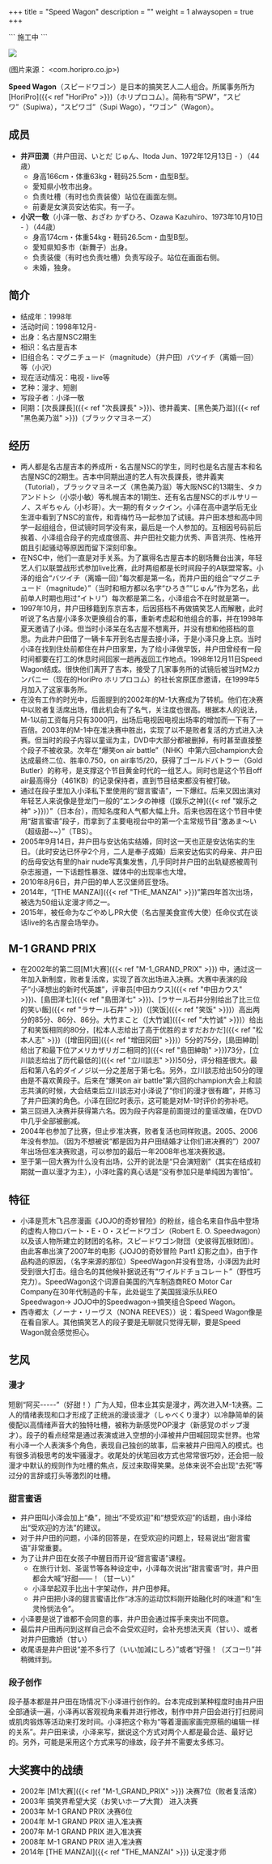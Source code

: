 +++
title = "Speed Wagon"
description = ""
weight = 1
alwaysopen = true
+++


\`\`\` 施工中 \`\`\`

![](https://i.imgur.com/PczBYJw.jpg)

(图片来源： <com.horipro.co.jp>)

**Speed Wagon**（スピードワゴン）是日本的搞笑艺人二人组合。所属事务所为[HoriPro]({{< ref "HoriPro" >}})（ホリプロコム）。简称有“SPW”，“スピワ”（Supiwa），“スピワゴ”（Supi
Wago），“ワゴン”（Wagon）。

成员
----

-   **井戸田潤**（井户田润、いとだ じゅん、Itoda Jun、1972年12月13日 -
    ）（44歳）
    -   身高166cm・体重63kg・鞋码25.5cm・血型B型。
    -   愛知県小牧市出身。
    -   负责吐槽（有时也负责装傻）站位在画面左侧。
    -   前妻是女演员安达佑实。有一子。
-   **小沢一敬**（小泽一敬、おざわ かずひろ、Ozawa
    Kazuhiro、1973年10月10日 - ）（44歳）
    -   身高174cm・体重54kg・鞋码26.5cm・血型B型。
    -   愛知県知多市（新舞子）出身。
    -   负责装傻（有时也负责吐槽）负责写段子。站位在画面右侧。
    -   未婚，独身。

简介
----

-   结成年：1998年
-   活动时间：1998年12月-
-   出身：名古屋NSC2期生
-   相识：名古屋吉本
-   旧组合名：マグニチュード（magnitude）（井户田）バツイチ（离婚一回）
    等（小沢）
-   现在活动情况：电视・live等
-   艺种：漫才、短剧
-   写段子者：小泽一敬
-   同期：[次長課長]({{< ref "次長課長" >}})、徳井義実、[黑色美乃滋]({{< ref "黑色美乃滋" >}})（ブラックマヨネーズ）

<!--more-->

经历
----

-   两人都是名古屋吉本的养成所・名古屋NSC的学生，同时也是名古屋吉本和名古屋NSC的2期生。吉本中同期出道的艺人有次長課長，徳井義実（Tutorial），ブラックマヨネーズ（黑色美乃滋）等大阪NSC的13期生、タカアンドトシ（小崇小敏）等札幌吉本的1期生、还有名古屋NSC的ボルサリーノ、スギちゃん（小杉哥）。大一期的有タックイン。小泽在高中退学后无业生涯中看到了NSC的宣传，和青梅竹马一起参加了试镜。井户田本想和高中同学一起组组合，但试镜时同学没有来，最后是一个人参加的。互相因号码前后挨着、小泽组合段子的完成度很高、井户田社交能力优秀、声音洪亮、性格开朗且引起骚动等原因而留下深刻印象。
-   在NSC中，他们一直是对手关系。为了赢得名古屋吉本的剧场舞台出演，年轻艺人们以联盟战形式参加live比赛，此时两组都是长时间段子的A联盟常客。小泽的组合“バツイチ（离婚一回）”每次都是第一名，而井户田的组合“マグニチュード（magnitude）”（当时和相方都以名字“ひろき”“じゅん”作为艺名，此前单人时期也用过“イトリ”）每次都是第二名，小泽组合不在时就是第一。
-   1997年10月，井户田移籍到东京吉本，后因搭档不再做搞笑艺人而解散，此时听说了名古屋小泽多次更换组合的事，重新考虑起和他组合的事，并在1998年夏天邀请了小泽。但当时小泽呆在名古屋不想离开，并没有想和他搭档的意思。为此井户田借了一辆卡车开到名古屋去接小泽，于是小泽只身上京。当时小泽在找到住处前都住在井户田家里，为了给小泽做早饭，井户田曾经有一段时间都要在打工的休息时间回家一趟再返回工作地点。1998年12月11日Speed
    Wagon结成。很快他们离开了吉本，接受了几家事务所的试镜后被当时M2カンパニー（现在的HoriPro
    ホリプロコム）的社长宮原匡彦邀请，在1999年5月加入了这家事务所。
-   在没有工作的时光中，后面提到的2002年的M-1大赛成为了转机。他们在决赛中以败者复活席出场，借此机会有了名气，关注度也很高。根据本人的说法，M-1以前工资每月只有3000円，出场后电视因电视出场率的增加而一下有了一百倍。2003年的M-1中在准决赛中胜出，实现了以不是败者复活的方式进入决赛。但当时的段子内容以童谣为主，DVD中大部分都被删掉，有时甚至直接整个段子不被收录。次年在“爆笑on
    air battle”（NHK）中第六回champion大会达成最终二位、胜率0.750，on
    air率15/20，获得了ゴールドバトラー（Gold
    Butler）的称号，是支撑这个节目黄金时代的一组艺人。同时也是这个节目off
    air最高得分（461KB）的记录保持者，直到节目结束都没有被打破。
-   通过在段子里加入小泽私下里使用的“甜言蜜语”，一下爆红。后来又因出演对年轻艺人来说像是登龙门一般的“エンタの神様（[娱乐之神]({{< ref "娱乐之神" >}})）”（日本台），而知名度和人气都大幅上升。后来也因在这个节目中使用“甜言蜜语”段子，而拿到了主要电视台中的第一个主常规节目“激あま〜い（超级甜\~\~）”（TBS）。
-   2005年9月14日，井户田与安达佑实结婚，同时这一天也正是安达佑实的生日。（此时安达已怀孕2个月，二人是奉子成婚）后来安达佑实的母亲、井户田的岳母安达有里的hair
    nude写真集发售，几乎同时井户田的出轨疑惑被周刊杂志报道，一下话题性暴涨、媒体中的出现率也大增。
-   2010年8月6日，井户田的单人艺汉堡师匠登场。
-   2014年，“[THE
    MANZAI]({{< ref "THE_MANZAI" >}})”第四年首次出场，被选为50组认定漫才师之一。
-   2015年，被任命为なごやめしPR大使（名古屋美食宣传大使）任命仪式在谈话live的名古屋会场举办。

M-1 GRAND PRIX
--------------

-   在2002年的第二回[M1大赛]({{< ref "M-1_GRAND_PRIX" >}})
    中，通过这一年加入新制度，败者复活席，实现了首次出场进入决赛。大赛中表演的段子“小泽想出的新时代英雄”，评审员[中田カウス]({{< ref "中田カウス" >}})、[島田洋七]({{< ref "島田洋七" >}})、[ラサール石井分别给出了比三位的笑い飯]({{< ref "ラサール石井" >}})（[笑饭]({{< ref "笑饭" >}})）高出两分的85分、86分、86分。大竹まこと（[大竹诚]({{< ref "大竹诚" >}})）给出了和笑饭相同的80分，[松本人志给出了高于优胜的ますだおかだ]({{< ref "松本人志" >}})（[增田冈田]({{< ref "增田冈田" >}})）5分的75分，[島田紳助|给出了和最下位アメリカザリガニ相同的]({{< ref "島田紳助" >}})73分，[立川談志给出了历代最低的]({{< ref "立川談志" >}})50分，评分相差很大。最后和第八名的ダイノジ以一分之差居于第七名。另外，立川談志给出50分的理由是不喜欢黄段子。后来在“爆笑on
    air
    battle”第六回的champion大会上和談志共演的时候，大会结束后立川談志对小泽说了“你们的漫才很有趣”，并练习了井户田演的角色。小泽在回忆时表示，这可能是对M-1时评价的弥补吧。
-   第三回进入决赛并获得第六名。因为段子内容是前面提过的童谣改编，在DVD中几乎全部被删减。
-   2004年也参加了比赛，但止步准决赛，败者复活也同样败退。2005、2006年没有参加。（因为不想被说“都是因为井户田结婚才让你们进决赛的”）2007年出场但准决赛败退，可以参加的最后一年2008年也准决赛败退。
-   至于第一回大赛为什么没有出场，公开的说法是“只会演短剧”（其实在结成初期就一直以漫才为主），小泽吐露的真心话是“没有参加只是单纯因为害怕”。

特征
----

-   小泽是荒木飞吕彦漫画《JOJO的奇妙冒险》的粉丝，组合名来自作品中登场的虚构人物ロバート・E・O・スピードワゴン（Robert E.
    O.
    Speedwagon）以及该人物所建立的财团的名称，スピードワゴン財団（史彼得瓦根财团）。由此客串出演了2007年的电影《JOJO的奇妙冒险
    Part1
    幻影之血》，由于作品构造的原因，（名字来源的那位）SpeedWagon并没有登场，小泽因为此时受到很大打击。组合名的其他候补据说还有“ワイルドチョコレート”（野性巧克力）。SpeedWagon这个词源自美国的汽车制造商REO
    Motor Car Company在30年代制造的卡车，此处诞生了美国摇滚乐队REO
    Speedwagon→ JOJO中的Speedwagon→搞笑组合Speed Wagon。
-   西寺郷太（ノーナ・リーヴス（NONA REEVES））说：看Speed
    Wagon像是在看自家人。其他搞笑艺人的段子要是无聊就只觉得无聊，要是Speed
    Wagon就会感觉担心。

艺风
----

### 漫才

短剧“阿买-----”（好甜！）广为人知，但本业其实是漫才，两次进入M-1决赛。二人的情绪表现和口才形成了正统派的漫谈漫才（しゃべくり漫才）以冷静简单的装傻配以高情绪声音大的独特吐槽，被称为新感觉POP漫才（新感覚のポップ漫才）。段子的看点经常是通过表演或进入空想的小泽被井户田喊回现实世界。也常有小泽一个人表演多个角色，表现自己独创的故事，后来被井户田闯入的模式。也有很多消极思考的发牢骚漫才。收尾处的伏笔回收方式也常常很巧妙，还会把一般漫才中默认的规则作为吐槽的焦点，反过来取得笑果。总体来说不会出现“去死”等过分的言辞或打头等激烈的吐槽。

### 甜言蜜语

-   井户田叫小泽会加上“桑”，抛出“不受欢迎”和“想受欢迎”的话题，由小泽给出“受欢迎的方法”的建议。
-   对于井户田的问题，小泽的回答是，在受欢迎的问题上，轻易说出“甜言蜜语”非常重要。
-   为了让井户田在女孩子中醒目而开设“甜言蜜语”课程。
    -   在旅行计划、圣诞节等各种设定中，小泽每次说出“甜言蜜语”时，井户田都会大喊“好甜——！（甘ーい）”
    -   小泽举起双手比出十字架动作，井户田参拜。
    -   井户田把小泽的甜言蜜语比作“冰冻的运动饮料刚开始融化时的味道”和“生灵怜悯法令”。
-   小泽要是说了谁都不会同意的事，井户田会通过挥手来突出不同意。
-   最后井户田再问到这样自己会不会受欢迎时，会补充想法天真（甘い）、或者对井户田撒娇（甘い）
-   收尾语是井户田说“差不多行了（いい加減にしろ）”或者“好强！（ズコー!）”并稍微绊到。

### 段子创作

段子基本都是井户田在场情况下小泽进行创作的。台本完成到某种程度时由井户田全部通读一遍，小泽再以客观视角来看并进行修改，制作中井户田会进行打扫房间或肌肉锻炼等活动来打发时间。小泽把这个称为“等着漫画家画完原稿的编辑一样的关系”。井户田来读，小泽来写，据说这个方式对两个人都是最合适、最好记的。另外，可能是采用这个方式来写的缘故，段子并不需要太多练习。

大奖赛中的战绩
--------------

-   2002年 [M1大赛]({{< ref "M-1_GRAND_PRIX" >}}) 决赛7位（败者复活席）
-   2003年 搞笑界希望大奖（お笑いホープ大賞） 进入决赛
-   2003年 M-1 GRAND PRIX 决赛6位
-   2004年 M-1 GRAND PRIX 进入准决赛
-   2007年 M-1 GRAND PRIX 进入准决赛
-   2008年 M-1 GRAND PRIX 进入准决赛
-   2014年 [THE MANZAI]({{< ref "THE_MANZAI" >}}) 认定漫才师

